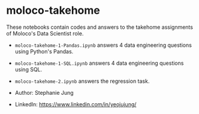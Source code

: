 # moloco-takehome

These notebooks contain codes and answers to the takehome assignments of Moloco's Data Scientist role.

*  `moloco-takehome-1-Pandas.ipynb` answers 4 data engineering questions using Python's Pandas.
*  `moloco-takehome-1-SQL.ipynb` answers 4 data engineering questions using SQL.
*  `moloco-takehome-2.ipynb` answers the regression task.

* Author: Stephanie Jung
* LinkedIn: https://www.linkedin.com/in/yeojujung/
